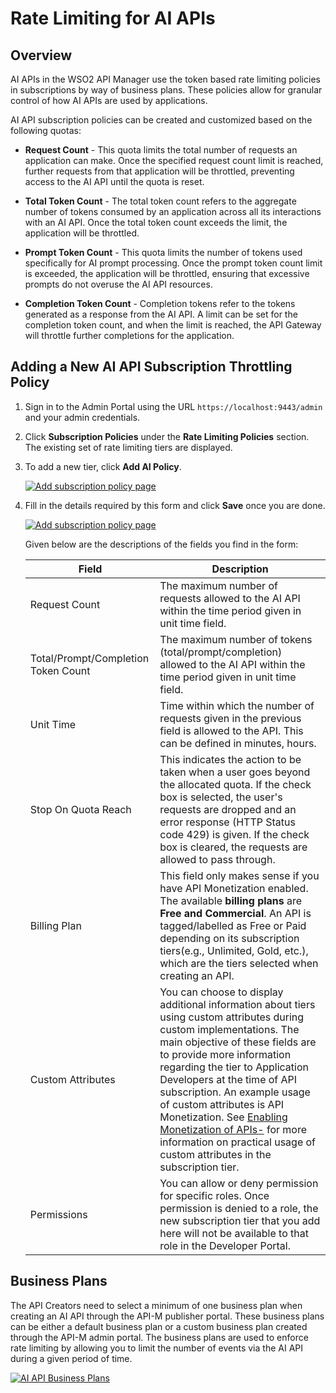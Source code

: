 # Rate Limiting for AI APIs

## Overview

AI APIs in the WSO2 API Manager use the token based rate limiting policies in subscriptions by way of business plans. These policies allow for granular control of how AI APIs are used by applications.

AI API subscription policies can be created and customized based on the following quotas:

- **Request Count** - This quota limits the total number of requests an application can make. Once the specified request count limit is reached, further requests from that application will be throttled, preventing access to the AI API until the quota is reset.

- **Total Token Count** - The total token count refers to the aggregate number of tokens consumed by an application across all its interactions with an AI API. Once the total token count exceeds the limit, the application will be throttled.

- **Prompt Token Count** - This quota limits the number of tokens used specifically for AI prompt processing. Once the prompt token count limit is exceeded, the application will be throttled, ensuring that excessive prompts do not overuse the AI API resources.

- **Completion Token Count** - Completion tokens refer to the tokens generated as a response from the AI API. A limit can be set for the completion token count, and when the limit is reached, the API Gateway will throttle further completions for the application.


## Adding a New AI API Subscription Throttling Policy

1.  Sign in to the Admin Portal using the URL `https://localhost:9443/admin` and your admin credentials.
2.  Click **Subscription Policies** under the **Rate Limiting Policies** section. The existing set of rate limiting tiers are displayed.
3.  To add a new tier, click **Add AI Policy**.

    [![Add subscription policy page]({{base_path}}/assets/img/design/rate-limiting/add-ai-subscription-policy.png)]({{base_path}}/assets/img/design/rate-limiting/add-ai-subscription-policy.png)

4.  Fill in the details required by this form and click **Save** once you are done.

     [![Add subscription policy page]({{base_path}}/assets/img/design/rate-limiting/save-new-ai-subscription-policy.png)]({{base_path}}/assets/img/design/rate-limiting/save-new-ai-subscription-policy.png)


     Given below are the descriptions of the fields you find in the form:

     | Field  | Description     |                                                                           
     |--------|-----------------|
     | Request Count | The maximum number of requests allowed to the AI API within the time period given in unit time field.|
     | Total/Prompt/Completion Token Count | The maximum number of tokens (total/prompt/completion) allowed to the AI API within the time period given in unit time field.|
     | Unit Time                       | Time within which the number of requests given in the previous field is allowed to the API. This can be defined in minutes, hours.                   |
     | Stop On Quota Reach             | This indicates the action to be taken when a user goes beyond the allocated quota. If the check box is selected, the user's requests are dropped and an error response (HTTP Status code 429) is given. If the check box is cleared, the requests are allowed to pass through.             |
     | Billing Plan                    | This field only makes sense if you have API Monetization enabled. The available **billing plans** are **Free and Commercial**. An API is tagged/labelled as Free or Paid depending on its subscription tiers(e.g., Unlimited, Gold, etc.), which are the tiers selected when creating an API. |
     | Custom Attributes               | You can choose to display additional information about tiers using custom attributes during custom implementations. The main objective of these fields are to provide more information regarding the tier to Application Developers at the time of API subscription. An example usage of custom attributes is API Monetization. See [Enabling Monetization of APIs-]({{base_path}}/design/api-monetization/monetizing-an-api/) for more information on practical usage of custom attributes in the subscription tier.      |
     | Permissions                     | You can allow or deny permission for specific roles. Once permission is denied to a role, the new subscription tier that you add here will not be available to that role in the Developer Portal.   


## Business Plans

The API Creators need to select a minimum of one business plan when creating an AI API through the API-M publisher portal. These business plans can be either a default business plan or a custom business plan created through the API-M admin portal. The business plans are used to enforce rate limiting by allowing you to limit the number of events via the AI API during a given period of time.


[![AI API Business Plans]({{base_path}}/assets/img/design/rate-limiting/ai-api-business-plans.png)]({{base_path}}/assets/img/design/rate-limiting/ai-api-business-plans.png)



